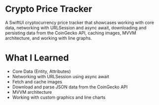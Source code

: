 # Crypto Price Tracker
A SwiftUI cryptocurrency price tracker that showcases working with core data, networking with URLSession and async await, downloading and persisting data from the CoinGecko API, caching images, MVVM architecture, and working with line graphs.

# What I Learned
- Core Data (Entity, Attributes)
- Networking with URLSession using async await
- Fetch and cache images
- Download and parse JSON data from the CoinGecko API
- MVVM architecture
- Working with custom graphics and line charts
